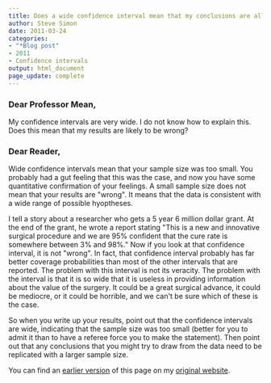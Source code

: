 ```yaml
---
title: Does a wide confidence interval mean that my conclusions are all wrong?
author: Steve Simon
date: 2011-03-24
categories:
- "*Blog post"
- 2011
- Confidence intervals
output: html_document
page_update: complete
---
```


### Dear Professor Mean,

My confidence intervals are very wide. I do not know how to explain this. Does this mean that my results are likely to be wrong?

<!---More--->

### Dear Reader,

Wide confidence intervals mean that your sample size was too small. You probably had a gut feeling that this was the case, and now you have some quantitative confirmation of your feelings. A small sample size does not mean that your results are "wrong". It means that the data is consistent with a wide range of possible hyoptheses.

I tell a story about a researcher who gets a 5 year 6 million dollar grant. At the end of the grant, he wrote a report stating "This is a new and innovative surgical procedure and we are 95% confident that the cure rate is somewhere between 3% and 98%." Now if you look at that confidence interval, it is not "wrong". In fact, that confidence interval probably has far better coverage probabilities than most of the other intervals that are reported. The problem with this interval is not its veracity. The problem with the interval is that it is so wide that it is useless in providing information about the value of the surgery. It could be a great surgical advance, it could be mediocre, or it could be horrible, and we can't be sure which of these is the case.

So when you write up your results, point out that the confidence intervals are wide, indicating that the sample size was too small (better for you to admit it than to have a referee force you to make the statement). Then point out that any conclusions that you might try to draw from the data need to be replicated with a larger sample size.

You can find an [earlier version][sim1] of this page on my [original website][sim2].

[sim1]: http://www.pmean.com/11/WideInterval.html
[sim2]: http://www.pmean.com/original_site.html 
